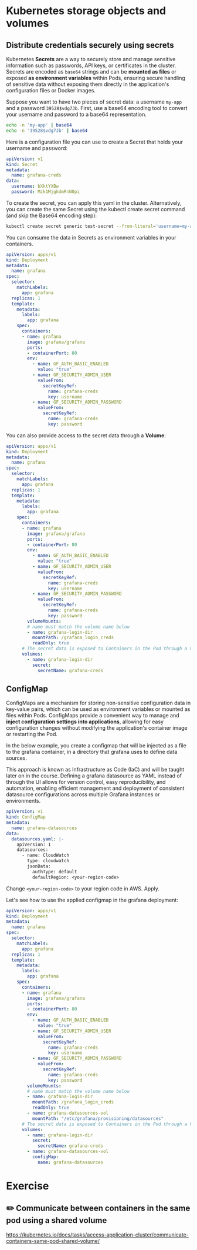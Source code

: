 # Kubernetes storage objects and volumes

## Distribute credentials securely using secrets

Kubernetes **Secrets** are a way to securely store and manage sensitive information such as passwords, API keys, or certificates in the cluster. 
Secrets are encoded as `base64` strings and can be **mounted as files** or exposed **as environment variables** within Pods, ensuring secure handling of sensitive data without exposing them directly in the application's configuration files or Docker images.

Suppose you want to have two pieces of secret data: a username `my-app` and a password `39528$vdg7Jb`.
First, use a base64 encoding tool to convert your username and password to a base64 representation.

```bash
echo -n 'my-app' | base64
echo -n '39528$vdg7Jb' | base64
```

Here is a configuration file you can use to create a Secret that holds your username and password:

```yaml
apiVersion: v1
kind: Secret
metadata:
  name: grafana-creds
data:
  username: bXktYXBw
  password: Mzk1MjgkdmRnN0pi
```

To create the secret, you can apply this yaml in the cluster. 
Alternatively, you can create the same Secret using the kubectl create secret command (and skip the Base64 encoding step):

```bash
kubectl create secret generic test-secret --from-literal='username=my-app' --from-literal='password=39528$vdg7Jb'
```

You can consume the data in Secrets as environment variables in your containers.

```yaml
apiVersion: apps/v1
kind: Deployment
metadata:
  name: grafana
spec:
  selector:
    matchLabels:
      app: grafana
  replicas: 1
  template:
    metadata:
      labels:
        app: grafana
    spec:
      containers:
      - name: grafana
        image: grafana/grafana
        ports:
        - containerPort: 80
        env:
          - name: GF_AUTH_BASIC_ENABLED
            value: "true"
          - name: GF_SECURITY_ADMIN_USER
            valueFrom:
              secretKeyRef:
                name: grafana-creds
                key: username
          - name: GF_SECURITY_ADMIN_PASSWORD
            valueFrom:
              secretKeyRef:
                name: grafana-creds
                key: password
```

You can also provide access to the secret data through a **Volume**:

```yaml
apiVersion: apps/v1
kind: Deployment
metadata:
  name: grafana
spec:
  selector:
    matchLabels:
      app: grafana
  replicas: 1
  template:
    metadata:
      labels:
        app: grafana
    spec:
      containers:
      - name: grafana
        image: grafana/grafana
        ports:
        - containerPort: 80
        env:
          - name: GF_AUTH_BASIC_ENABLED
            value: "true"
          - name: GF_SECURITY_ADMIN_USER
            valueFrom:
              secretKeyRef:
                name: grafana-creds
                key: username
          - name: GF_SECURITY_ADMIN_PASSWORD
            valueFrom:
              secretKeyRef:
                name: grafana-creds
                key: password
        volumeMounts:
        # name must match the volume name below
        - name: grafana-login-dir
          mountPath: /grafana_login_creds
          readOnly: true
      # The secret data is exposed to Containers in the Pod through a Volume.
      volumes:
        - name: grafana-login-dir
          secret:
            secretName: grafana-creds
```


## ConfigMap

ConfigMaps are a mechanism for storing non-sensitive configuration data in key-value pairs, which can be used as environment variables or mounted as files within Pods. 
ConfigMaps provide a convenient way to manage and **inject configuration settings into applications**, allowing for easy configuration changes without modifying the application's container image or restarting the Pod.

In the below example, you create a configmap that will be injected as a file to the grafana container,
in a directory that grafana uses to define data sources.

This approach is known as Infrastructure as Code (IaC) and will be taught later on in the course. 
Defining a grafana datasource as YAML instead of through the UI allows for version control, easy reproducibility, and automation, enabling efficient management and deployment of consistent datasource configurations across multiple Grafana instances or environments.

```yaml
apiVersion: v1
kind: ConfigMap
metadata:
  name: grafana-datasources
data:
  datasources.yaml: |-
    apiVersion: 1
    datasources:
      - name: CloudWatch
        type: cloudwatch
        jsonData:
          authType: default
          defaultRegion: <your-region-code>

```

Change `<your-region-code>` to your region code in AWS. Apply.

Let's see how to use the applied configmap in the grafana deployment:

```yaml
apiVersion: apps/v1
kind: Deployment
metadata:
  name: grafana
spec:
  selector:
    matchLabels:
      app: grafana
  replicas: 1
  template:
    metadata:
      labels:
        app: grafana
    spec:
      containers:
      - name: grafana
        image: grafana/grafana
        ports:
        - containerPort: 80
        env:
          - name: GF_AUTH_BASIC_ENABLED
            value: "true"
          - name: GF_SECURITY_ADMIN_USER
            valueFrom:
              secretKeyRef:
                name: grafana-creds
                key: username
          - name: GF_SECURITY_ADMIN_PASSWORD
            valueFrom:
              secretKeyRef:
                name: grafana-creds
                key: password
        volumeMounts:
        # name must match the volume name below
        - name: grafana-login-dir
          mountPath: /grafana_login_creds
          readOnly: true
        - name: grafana-datasources-vol
          mountPath: "/etc/grafana/provisioning/datasources"
      # The secret data is exposed to Containers in the Pod through a Volume.
      volumes:
        - name: grafana-login-dir
          secret:
            secretName: grafana-creds
        - name: grafana-datasources-vol
          configMap:
            name: grafana-datasources
```



# Exercise

## :pencil2: Communicate between containers in the same pod using a shared volume

https://kubernetes.io/docs/tasks/access-application-cluster/communicate-containers-same-pod-shared-volume/
